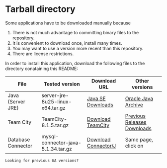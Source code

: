 # Tarball directory

Some applications have to be downloaded manually because

1. There is not much advantage to committing binary files to the repository.
2. It is convenient to download once, install many times.
3. You may want to use a version more recent than this repository.
4. There are license restrictions.

In order to install this application, download the following files to the
directory conataining this README:

File | 	Tested version | Download URL | Other versions
-----|-----------------|--------------|---------------
Java (Server JRE) | server-jre-8u25-linux-x64.tar.gz | [Java SE Downloads](http://www.oracle.com/technetwork/java/javase/downloads/index.html) | [Oracle Java Archive](http://www.oracle.com/technetwork/java/javase/archive-139210.html#javase)
Team City | TeamCity-8.1.5.tar.gz | [Download TeamCity](http://www.jetbrains.com/teamcity/download/) | [Previous Releases Downloads](http://confluence.jetbrains.com/display/TW/Previous+Releases+Downloads)
Database Connector | mysql-connector-java-5.1.34.tar.gz | [Download Connector/J](http://dev.mysql.com/downloads/connector/j) | Same page, click on
`Looking for previous GA versions?`
